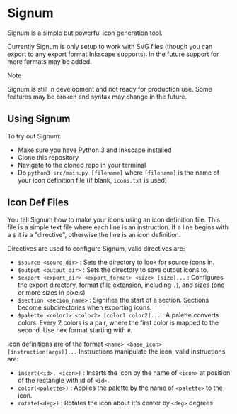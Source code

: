 # Signum

Signum is a simple but powerful icon generation tool.

Currently Signum is only setup to work with SVG files (though you can export to any export format Inkscape supports).
In the future support for more formats may be added.

> [!NOTE]
> Signum is still in development and not ready for production use. Some features may be broken and syntax may change in the future.

## Using Signum

To try out Signum:
 - Make sure you have Python 3 and Inkscape installed
 - Clone this repository
 - Navigate to the cloned repo in your terminal
 - Do `python3 src/main.py [filename]` where `[filename]` is the name of your icon definition file (if blank, `icons.txt` is used)

## Icon Def Files

You tell Signum how to make your icons using an icon definition file.
This file is a simple text file where each line is an instruction.
If a line begins with a `$` it is a "directive", otherwise the line is an icon definition.

Directives are used to configure Signum, valid directives are:
 - `$source <sourc_dir>` : Sets the directory to look for source icons in.
 - `$output <output_dir>` : Sets the directory to save output icons to.
 - `$export <export_dir> <export_format> <size> [size]...` : Configures the export directory, format (file extension, including `.`), and sizes (one or more sizes in pixels)
 - `$section <secion_name>` : Signifies the start of a section. Sections become subdirectories when exporting icons.
 - `$palette <color1> <color2> [color1 color2]...` : A palette converts colors. Every 2 colors is a pair, where the first color is mapped to the second. Use hex format starting with `#`.

Icon definitions are of the format `<name> <base_icon> [instruction(args)]...`
Instructions manipulate the icon, valid instructions are:
 - `insert(<id>, <icon>)` : Inserts the icon by the name of `<icon>` at position of the rectangle with id of `<id>`.
 - `color(<palette>)` : Applies the palette by the name of `<palette>` to the icon.
 - `rotate(<deg>)` : Rotates the icon about it's center by `<deg>` degrees.

